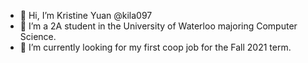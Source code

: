 - 👋 Hi, I’m Kristine Yuan @kila097
- 👀 I’m a 2A student in the University of Waterloo majoring Computer Science.
- 🌱 I’m currently looking for my first coop job for the Fall 2021 term.


<!---
kila097/kila097 is a ✨ special ✨ repository because its `README.md` (this file) appears on your GitHub profile.
You can click the Preview link to take a look at your changes.
--->
